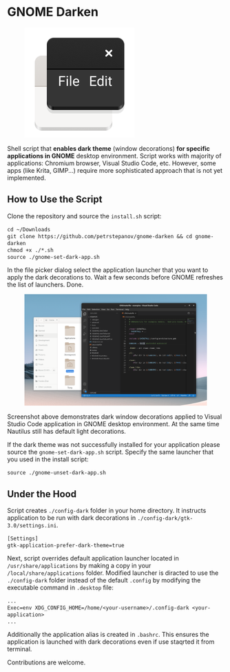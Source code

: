 # GNOME Darken

<figure>
  <img src="https://raw.githubusercontent.com/petrstepanov/gnome-darken/main/resources/gnome-darken.png" alt="Gnome Darken Icon" />
</figure>

Shell script that **enables dark theme** (window decorations) **for specific applications in GNOME** desktop environment. Script works with majority of applications: Chromium browser, Visual Studio Code, etc. However, some apps (like Krita, GIMP...) require more sophisticated approach that is not yet implemented.

## How to Use the Script

Clone the repository and source the `install.sh` script:
```
cd ~/Downloads
git clone https://github.com/petrstepanov/gnome-darken && cd gnome-darken
chmod +x ./*.sh
source ./gnome-set-dark-app.sh
```

In the file picker dialog select the application launcher that you want to apply the dark decorations to. Wait a few seconds before GNOME refreshes the list of launchers. Done.

<figure>
 <img src="https://raw.githubusercontent.com/petrstepanov/gnome-darken/main/resources/gnome-dark-decorations-for-visual-studio-code-vscode.png" alt="Dark window decorations applied to Visual Studio Code in GNOME desktop environment" />
</figure> 

Screenshot above demonstrates dark window decorations applied to Visual Studio Code application in GNOME desktop environment. At the same time Nautilus still has default light decorations.</figcaption>

If the dark theme was not successfully installed for your application please source the `gnome-set-dark-app.sh` script. Specify the same launcher that you used in the install script:
```
source ./gnome-unset-dark-app.sh
```

## Under the Hood

Script creates `./config-dark` folder in your home directory. It instructs application to be run with dark decorations in `./config-dark/gtk-3.0/settings.ini`.
```
[Settings]
gtk-application-prefer-dark-theme=true
```

Next, script overrides default application launcher located in `/usr/share/applications` by making a copy in your `/local/share/applications` folder. Modified launcher is diracted to use the `./config-dark` folder instead of the default `.config` by modifying the executable command in `.desktop` file:
```
...
Exec=env XDG_CONFIG_HOME=/home/<your-username>/.config-dark <your-application>
...
```

Additionally the application alias is created in `.bashrc`. This ensures the application is launched with dark decorations even if use staqrted it from terminal.

Contributions are welcome.

